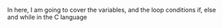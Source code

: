 In here, I am going to cover the variables, and the loop conditions if, else and while in the C language
